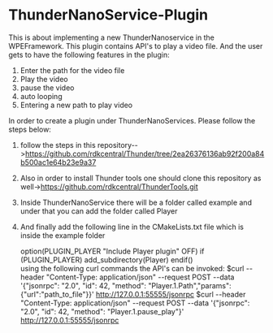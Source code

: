 # ThunderNanoService-Plugin
This is about implementing a new ThunderNanoservice in the WPEFramework. This plugin contains API's to play a video file. And the user gets to have the following features in the plugin:
1) Enter the path for the video file
2) Play the video
3) pause the video
4) auto looping 
5) Entering a new path to play video

In order to create a plugin under ThunderNanoServices. Please follow the steps below:
1) follow the steps in this repository-->https://github.com/rdkcentral/Thunder/tree/2ea26376136ab92f200a84b500ac1e64b23e9a37
2) Also in order to install Thunder tools one should clone this repository as well->https://github.com/rdkcentral/ThunderTools.git
3) Inside ThunderNanoService there will be a folder called example and under that you can add the folder called Player
4) And finally add the following line in the CMakeLists.txt file which is inside the example folder
   
   option(PLUGIN_PLAYER "Include Player plugin" OFF)
   if (PLUGIN_PLAYER)
     add_subdirectory(Player)
   endif()   
using the following curl commands the API's can be invoked:
$curl --header "Content-Type: application/json" --request POST --data '{"jsonrpc": "2.0",  "id": 42,  "method": "Player.1.Path","params":{"url":"path_to_file"}}'  http://127.0.0.1:55555/jsonrpc
$curl --header "Content-Type: application/json" --request POST --data '{"jsonrpc": "2.0",  "id": 42,  "method": "Player.1.pause_play"}'  http://127.0.0.1:55555/jsonrpc
